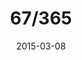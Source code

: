 ---
title:  "67/365"
date:   2015-03-08
thumbnail-path: "thumbnails/thumbnail-67.jpg"
full-path: "full-size/full-size-67.jpg"
short-description: "Description"
---